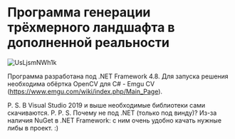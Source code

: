 # Программа генерации трёхмерного ландшафта в дополненной реальности
![UsLjsmNWh1k](https://user-images.githubusercontent.com/66667650/154062992-c70349e8-a77c-40f8-b61d-0a1db44ed5f3.jpg)

Программа разработана под .NET Framework 4.8. Для запуска решения необходима обёртка OpenCV для C# - Emgu CV (https://www.emgu.com/wiki/index.php/Main_Page). 

P. S. В Visual Studio 2019 и выше необходимые библиотеки сами скачиваются.
P. P. S. Почему не под .NET (только под винду)? Из-за наличия NuGet в .NET Framework: с ним очень удобно качать нужные либы в проект. :)
